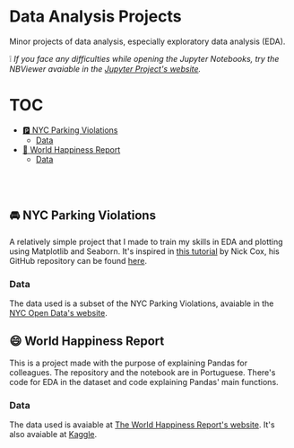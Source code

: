 # Data Analysis Projects

Minor projects of data analysis, especially exploratory data analysis (EDA).

:grey_exclamation: _If you face any difficulties while opening the Jupyter Notebooks, try the NBViewer avaiable in the [Jupyter Project's website](https://nbviewer.jupyter.org/)._

# TOC

- [:parking: NYC Parking Violations](#oncoming_automobile-nyc-parking-violations)
  * [Data](#data)
- [:memo: World Happiness Report](#smile-world-happiness-report)
  * [Data](#data-1)
<br>
</br>

## :oncoming_automobile: NYC Parking Violations 

A relatively simple project that I made to train my skills in EDA and plotting using Matplotlib and Seaborn. It's inspired in [this tutorial](https://towardsdatascience.com/learn-python-data-analytics-by-example-ny-parking-violations-e1ce1847fa2) by Nick Cox, his GitHub repository can be found [here](https://github.com/nickdcox/learn-nyc-parking-violations/blob/main/violations.csv). 

### Data

The data used is a subset of the NYC Parking Violations, avaiable in the [NYC Open Data's website](https://data.cityofnewyork.us/City-Government/Parking-Violations-Issued-Fiscal-Year-2021/pvqr-7yc4).

## :smile: World Happiness Report

This is a project made with the purpose of explaining Pandas for colleagues. The repository and the notebook are in Portuguese. There's code for EDA in the dataset and code explaining Pandas' main functions.

### Data 

The data used is avaiable at [The World Happiness Report's website](https://worldhappiness.report/). It's also avaiable at [Kaggle](https://www.kaggle.com/unsdsn/world-happiness).
